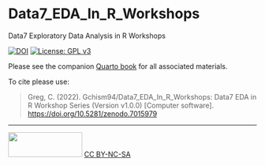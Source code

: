 # Data7_EDA_In_R_Workshops
Data7 Exploratory Data Analysis in R Workshops

[![DOI](https://zenodo.org/badge/489136643.svg)](https://zenodo.org/badge/latestdoi/489136643) [![License: GPL v3](https://img.shields.io/badge/License-GPLv3-blue.svg)](https://www.gnu.org/licenses/gpl-3.0)

Please see the companion [Quarto book](https://gchism94.github.io/Data7_EDA_In_R_Workshops/) for all associated materials. 

To cite please use: 
>Greg, C. (2022). Gchism94/Data7_EDA_In_R_Workshops: Data7 EDA in R Workshop Series (Version v1.0.0) [Computer software]. https://doi.org/10.5281/zenodo.7015979

***

<img src="https://upload.wikimedia.org/wikipedia/commons/thumb/4/4b/CC_BY-NC-SA.svg/800px-CC_BY-NC-SA.svg.png?20181117113353" width="150" height="50"/> [CC BY-NC-SA](https://creativecommons.org/licenses/by-nc-sa/4.0/)
